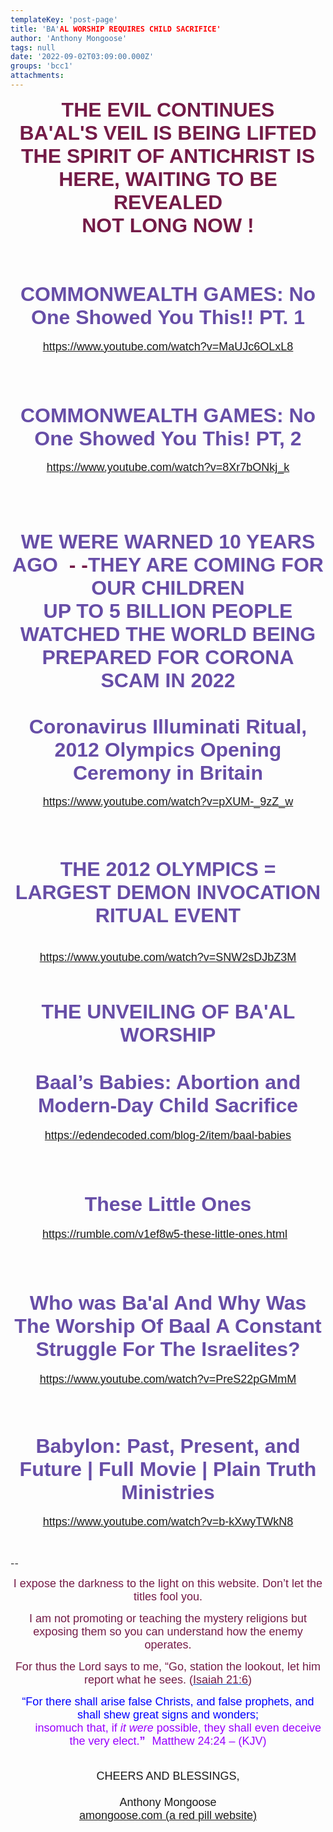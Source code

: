 ```yaml
---
templateKey: 'post-page'
title: 'BA'AL WORSHIP REQUIRES CHILD SACRIFICE'
author: 'Anthony Mongoose'
tags: null
date: '2022-09-02T03:09:00.000Z'
groups: 'bcc1'
attachments:
---
```

<html><head></head><body><div dir="ltr"><div class="gmail_default" style="font-family:tahoma,sans-serif;text-align:center"><span style="color:rgb(116,27,71)"><font size="4"><font size="6"><b>THE EVIL CONTINUES</b></font></font></span></div><div class="gmail_default" style="font-family:tahoma,sans-serif;text-align:center"><span style="color:rgb(116,27,71)"><font size="4"><font size="6"><b>BA'AL'S VEIL IS BEING LIFTED</b></font></font></span></div><div class="gmail_default" style="font-family:tahoma,sans-serif;text-align:center"><span style="color:rgb(116,27,71)"><font size="4"><font size="6"><b>THE SPIRIT OF ANTICHRIST IS HERE, WAITING TO BE REVEALED<br></b></font></font></span></div><div class="gmail_default" style="font-family:tahoma,sans-serif;text-align:center"><span style="color:rgb(116,27,71)"><font size="4"><font size="6"><b>NOT LONG NOW !<br></b></font></font></span></div><div class="gmail_default" style="font-family:tahoma,sans-serif;text-align:center"><font size="4"><span style="color:rgb(103,78,167)"><font size="6"><b><br></b></font></span></font></div><div class="gmail_default" style="font-family:tahoma,sans-serif;text-align:center"><font size="4"><span style="color:rgb(103,78,167)"><font size="6"><b>
</b></font></span></font><div class="gmail_default" style="font-family:tahoma,sans-serif;font-size:small;text-align:center">
<h1><font size="6"><span style="color:rgb(103,78,167)">COMMONWEALTH GAMES: No One Showed You This!! PT. 1</span></font></h1>

</div><div class="gmail_default" style="font-family:tahoma,sans-serif;text-align:center"><font size="4"><a href="https://www.youtube.com/watch?v=MaUJc6OLxL8" target="_blank">https://www.youtube.com/watch?v=MaUJc6OLxL8</a></font></div><div class="gmail_default" style="font-family:tahoma,sans-serif;font-size:small;text-align:center"><br></div><div class="gmail_default" style="font-family:tahoma,sans-serif;font-size:small;text-align:center"><br></div><div class="gmail_default" style="font-family:tahoma,sans-serif;font-size:small;text-align:center"><br></div><div class="gmail_default" style="font-family:tahoma,sans-serif;font-size:small;text-align:center">
<h1><span style="color:rgb(103,78,167)"><font size="6">COMMONWEALTH GAMES: No One Showed You This! PT, 2</font></span></h1>

</div><div class="gmail_default" style="font-family:tahoma,sans-serif;font-size:small;text-align:center">
<font size="4"><a href="https://www.youtube.com/watch?v=8Xr7bONkj_k" target="_blank">https://www.youtube.com/watch?v=8Xr7bONkj_k</a><br></font></div><div class="gmail_default" style="font-family:tahoma,sans-serif;font-size:small;text-align:center"><font size="4">

<br></font></div><div class="gmail_default" style="font-family:tahoma,sans-serif;font-size:small;text-align:center"><br></div><div class="gmail_default" style="font-family:tahoma,sans-serif;font-size:small;text-align:center"><br></div><div class="gmail_default" style="font-family:tahoma,sans-serif;font-size:small;text-align:center">
<div><font size="6"><b><span style="color:rgb(103,78,167)">WE WERE WARNED<span class="gmail_default" style="font-family:tahoma,sans-serif"> 10 YEARS AGO</span></span></b><span style="color:rgb(116,27,71)"><b><span class="gmail_default" style="font-family:tahoma,sans-serif">&nbsp; - -</span><span style="color:rgb(103,78,167)">THEY ARE COMING FOR OUR CHILDREN</span></b></span></font></div><div><span style="color:rgb(116,27,71)"><font size="6"><b><span style="color:rgb(103,78,167)"><span class="gmail_default" style="font-family:tahoma,sans-serif">UP TO 5 BILLION PEOPLE WATCHED THE WORLD BEING PREPARED FOR CORONA SCAM</span>&nbsp;<span class="gmail_default" style="font-family:tahoma,sans-serif">IN 2022</span></span><br></b></font></span></div><div><div class="gmail_default" style="font-family:tahoma,sans-serif;text-align:center"><h1><span style="color:rgb(103,78,167)"><font size="6">Coronavirus Illuminati Ritual, 2012 Olympics Opening Ceremony in Britain</font></span></h1>
</div><div class="gmail_default" style="font-family:tahoma,sans-serif;text-align:center"><span style="color:rgb(0,0,0)"><font size="4"><a href="https://www.youtube.com/watch?v=pXUM-_9zZ_w" target="_blank">https://www.youtube.com/watch?v=pXUM-_9zZ_w</a><br></font></span></div><div class="gmail_default" style="font-family:tahoma,sans-serif;text-align:center"><span style="color:rgb(0,0,0)"><font size="4"><br></font></span></div><div class="gmail_default" style="font-family:tahoma,sans-serif;text-align:center"><span style="color:rgb(0,0,0)"><font size="4"><br></font></span></div><div class="gmail_default" style="font-family:tahoma,sans-serif;text-align:center"><span style="color:rgb(0,0,0)"><font size="4">
</font></span><div class="gmail_default" style="font-family:tahoma,sans-serif;text-align:center">
<div class="gmail_default" style="font-family:tahoma,sans-serif;text-align:center"><h1><span style="color:rgb(103,78,167)"><font size="6">THE 2012 OLYMPICS = LARGEST DEMON INVOCATION RITUAL EVENT</font></span></h1>

</div><div class="gmail_default" style="font-family:tahoma,sans-serif;text-align:center"><font size="4"><span style="color:rgb(0,0,0)"><br></span></font></div><div class="gmail_default" style="font-family:tahoma,sans-serif;text-align:center"><font size="4"><span style="color:rgb(0,0,0)"><a href="https://www.youtube.com/watch?v=SNW2sDJbZ3M" target="_blank">https://www.youtube.com/watch?v=SNW2sDJbZ3M</a><br></span></font></div><div class="gmail_default" style="font-family:tahoma,sans-serif;text-align:center"><font size="4"><span style="color:rgb(0,0,0)"><br></span></font></div></div></div></div></div>

</div><div class="gmail_default" style="font-family:tahoma,sans-serif;text-align:center"><font size="4"><span style="color:rgb(103,78,167)"><font size="6"><b><br></b></font></span></font></div><div class="gmail_default" style="font-family:tahoma,sans-serif;text-align:center"><font size="4"><span style="color:rgb(103,78,167)"><font size="6"><b>THE UNVEILING OF BA'AL</b></font><b><font size="6"> WORSHIP</font></b></span><br></font></div><div class="gmail_default" style="font-family:tahoma,sans-serif;text-align:center"><font size="4">
</font><h1><span style="color:rgb(103,78,167)"><font size="6">Baal’s Babies: Abortion and Modern-Day Child Sacrifice</font></span></h1><div><font size="4"><a href="https://edendecoded.com/blog-2/item/baal-babies" target="_blank">https://edendecoded.com/blog-2/item/baal-babies</a><br></font></div><div><font size="4"><br></font></div><div><font size="4"><br></font></div><div><font size="4">
</font><div>
<h1><font size="6"><span style="color:rgb(103,78,167)">These Little Ones</span></font></h1>

</div><div><font size="4"><a href="https://rumble.com/v1ef8w5-these-little-ones.html" target="_blank">https://rumble.com/v1ef8w5-these-little-ones.html</a>&nbsp;&nbsp; <br></font></div><div><font size="4"><br></font></div><div><font size="4"><br></font></div>

</div>

</div><div class="gmail_default" style="font-family:tahoma,sans-serif;text-align:center"><font size="4">
</font><h1><span style="color:rgb(103,78,167)"><font size="6">Who was Ba'al And Why Was The Worship Of Baal A Constant Struggle For The Israelites?</font></span></h1>

</div><div class="gmail_default" style="font-family:tahoma,sans-serif;text-align:center"><font size="4"><a href="https://www.youtube.com/watch?v=PreS22pGMmM" target="_blank">https://www.youtube.com/watch?v=PreS22pGMmM</a></font></div><div class="gmail_default" style="font-family:tahoma,sans-serif;text-align:center"><font size="4"><br></font></div><div class="gmail_default" style="font-family:tahoma,sans-serif;text-align:center"><font size="4"><br></font></div>

<div class="gmail_default" style="font-family:tahoma,sans-serif;font-size:small;text-align:center">
<h1><span style="color:rgb(103,78,167)"><font size="6">Babylon: Past, Present, and Future | Full Movie | Plain Truth Ministries</font></span></h1>

</div><div class="gmail_default" style="font-family:tahoma,sans-serif;text-align:center"><font size="4"><a href="https://www.youtube.com/watch?v=b-kXwyTWkN8" target="_blank">https://www.youtube.com/watch?v=b-kXwyTWkN8</a></font></div><div class="gmail_default" style="font-family:tahoma,sans-serif;font-size:small;text-align:center"><br></div><div class="gmail_default" style="font-family:tahoma,sans-serif;font-size:small;text-align:center"><br></div><br>-- <br><div dir="ltr" data-smartmail="gmail_signature"><div dir="ltr"><div><p style="font-family:tahoma,sans-serif;text-align:center;color:rgb(136,136,136)"><span style="color:rgb(116,27,71)"><font size="4" face="tahoma, sans-serif">I expose the darkness to the light on this website. Don’t let the titles fool you.</font></span></p><p style="font-family:tahoma,sans-serif;text-align:center;color:rgb(136,136,136)"><span style="color:rgb(116,27,71)"><font size="4" face="tahoma, sans-serif">I am not promoting or teaching the mystery religions but exposing them so you can understand how the enemy operates.</font></span></p><p style="color:rgb(34,34,34);font-family:tahoma,sans-serif;text-align:center"><font size="4" face="tahoma, sans-serif"><font color="#741b47">For thus the Lord says to me, “Go, station the lookout, let him report what he sees. (</font><a href="https://www.kingjamesbibleonline.org/Isaiah-21-6/" style="color:rgb(17,85,204)" target="_blank"><font color="#741b47">Isaiah 21:6</font></a><font color="#741b47">)</font></font></p><p style="color:rgb(136,136,136)"><span style="font-family:tahoma,sans-serif;text-align:center"><span style="color:rgb(116,27,71)"></span></span></p><p style="color:rgb(34,34,34);font-family:tahoma,sans-serif;text-align:center"><font size="4" face="tahoma, sans-serif"><font color="#741b47"><font size="4" face="tahoma, sans-serif"><font color="#888888"><font size="4" face="tahoma, sans-serif"><font color="#741b47"><font color="#888888"><span style="color:rgb(0,0,255)"><font size="6"><font size="4">“For there shall arise false Christs, and false prophets, and shall shew great signs and wonders;<span></span></font><b><span style="font-size:small"><font size="4"></font><br>&nbsp; &nbsp; &nbsp; &nbsp;&nbsp;&nbsp;<font size="4" face="tahoma, sans-serif"><font color="#888888"><font size="4" face="tahoma, sans-serif"><font color="#741b47"><font color="#888888"><span style="color:rgb(0,0,255)"><font size="6"><b><font size="4"><span style="color:rgb(153,0,255)"><span style="font-weight:normal">insomuch that,</span></span><span></span><span><span style="font-weight:normal">&nbsp;</span></span><span style="color:rgb(153,0,255)"><span></span><span><span style="font-weight:normal"></span></span><span style="font-weight:normal">if&nbsp;</span><i><span style="font-weight:normal">it were</span></i><span style="font-weight:normal">&nbsp;possible</span></span><span><span style="color:rgb(153,0,255)"><span style="font-weight:normal">,</span></span></span><span style="color:rgb(153,0,255)"><span><span style="font-weight:normal">&nbsp;</span></span><span style="font-weight:normal">they shall&nbsp;</span><span><span style="font-weight:normal">even&nbsp;</span></span><span style="font-weight:normal">deceive the very elect.</span></span></font></b><font size="4"><span style="color:rgb(153,0,255)">”</span></font><span style="font-size:small">&nbsp;&nbsp;<span style="color:rgb(153,0,255)">&nbsp;</span></span></font><span style="font-weight:normal"><span style="color:rgb(153,0,255)"><font size="4">Matthew 24:24 – (</font><font size="4"><span style="font-size:small"></span>KJV)</font></span></span></span></font></font></font></font></font></span></b></font></span></font></font></font></font></font></font></font></p></div><div style="text-align:center"><font size="4" face="tahoma, sans-serif"><br></font></div><div style="text-align:center"><font size="4" face="tahoma, sans-serif">CHEERS AND BLESSINGS,</font></div><div style="text-align:center"><font size="4" face="tahoma,sans-serif"><br></font></div><div style="text-align:center"><font size="4" face="tahoma,sans-serif">Anthony Mongoose</font></div><div style="text-align:center"><font face="tahoma,sans-serif"><a href="https://amongoose.com" target="_blank"><font size="4">amongoose.com (a red pill website)</font></a><br></font></div></div></div></div>
</body></html>